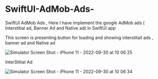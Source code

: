 # SwiftUI-AdMob-Ads-
SwiftUI AdMob Ads , Here I have implement the google AdMob ads ( Interstitial ad, Banner Ad and Native ad) in SwiftUI app 


This screen is presenting button for loading and showing interstitail ads , banner ad and Native ad

![Simulator Screen Shot - iPhone 11 - 2022-09-30 at 10 06 25](<img src="https://github.com/favicon.ico](https://user-images.githubusercontent.com/73760345/193195556-3c9da97d-0f11-4957-bff1-b61a5c43832c.png" width="48">)


InterStitial Ad


![Simulator Screen Shot - iPhone 11 - 2022-09-30 at 10 06 34](https://user-images.githubusercontent.com/73760345/193195590-f49d4c3b-b84a-4c89-a22a-3f816d5c642c.png)
